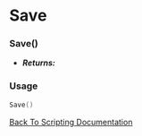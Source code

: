# Save

### Save()
- ***Returns:*** 

### Usage

```Lua
Save()
```


[Back To Scripting Documentation](../README.md)
